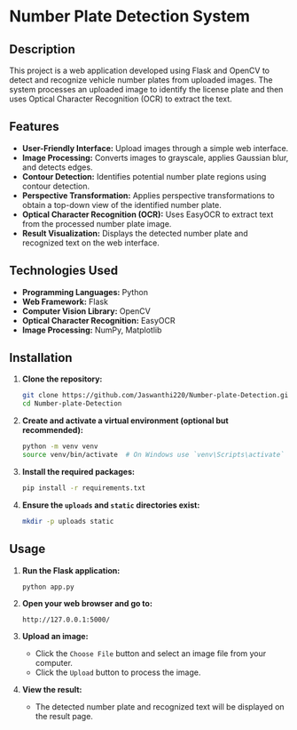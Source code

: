 # Number Plate Detection System

## Description
This project is a web application developed using Flask and OpenCV to detect and recognize vehicle number plates from uploaded images. The system processes an uploaded image to identify the license plate and then uses Optical Character Recognition (OCR) to extract the text.

## Features
- **User-Friendly Interface:** Upload images through a simple web interface.
- **Image Processing:** Converts images to grayscale, applies Gaussian blur, and detects edges.
- **Contour Detection:** Identifies potential number plate regions using contour detection.
- **Perspective Transformation:** Applies perspective transformations to obtain a top-down view of the identified number plate.
- **Optical Character Recognition (OCR):** Uses EasyOCR to extract text from the processed number plate image.
- **Result Visualization:** Displays the detected number plate and recognized text on the web interface.

## Technologies Used
- **Programming Languages:** Python
- **Web Framework:** Flask
- **Computer Vision Library:** OpenCV
- **Optical Character Recognition:** EasyOCR
- **Image Processing:** NumPy, Matplotlib

## Installation

1. **Clone the repository:**
    ```sh
    git clone https://github.com/Jaswanthi220/Number-plate-Detection.git
    cd Number-plate-Detection
    ```

2. **Create and activate a virtual environment (optional but recommended):**
    ```sh
    python -m venv venv
    source venv/bin/activate  # On Windows use `venv\Scripts\activate`
    ```

3. **Install the required packages:**
    ```sh
    pip install -r requirements.txt
    ```

4. **Ensure the `uploads` and `static` directories exist:**
    ```sh
    mkdir -p uploads static
    ```

## Usage

1. **Run the Flask application:**
    ```sh
    python app.py
    ```

2. **Open your web browser and go to:**
    ```
    http://127.0.0.1:5000/
    ```

3. **Upload an image:**
    - Click the `Choose File` button and select an image file from your computer.
    - Click the `Upload` button to process the image.

4. **View the result:**
    - The detected number plate and recognized text will be displayed on the result page.




